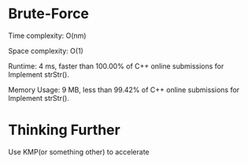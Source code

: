 # Brute-Force

Time complexity: O(nm)

Space complexity: O(1)

Runtime: 4 ms, faster than 100.00% of C++ online submissions for Implement strStr().

Memory Usage: 9 MB, less than 99.42% of C++ online submissions for Implement strStr().



# Thinking Further

Use KMP(or something other) to accelerate

